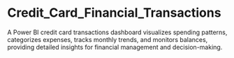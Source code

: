 # Credit_Card_Financial_Transactions
A Power BI credit card transactions dashboard visualizes spending patterns, categorizes expenses, tracks monthly trends, and monitors balances, providing detailed insights for financial management and decision-making.
